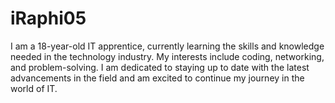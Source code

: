 iRaphi05
============

I am a 18-year-old IT apprentice, currently learning the skills and knowledge needed in the technology industry. My interests include coding, networking, and problem-solving. I am dedicated to staying up to date with the latest advancements in the field and am excited to continue my journey in the world of IT.
